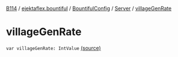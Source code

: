 [B114](../../../index.md) / [ejektaflex.bountiful](../../index.md) / [BountifulConfig](../index.md) / [Server](index.md) / [villageGenRate](./village-gen-rate.md)

# villageGenRate

`var villageGenRate: IntValue` [(source)](https://github.com/ejektaflex/Bountiful/tree/develop/src/main/kotlin/ejektaflex/bountiful/BountifulConfig.kt#L60)